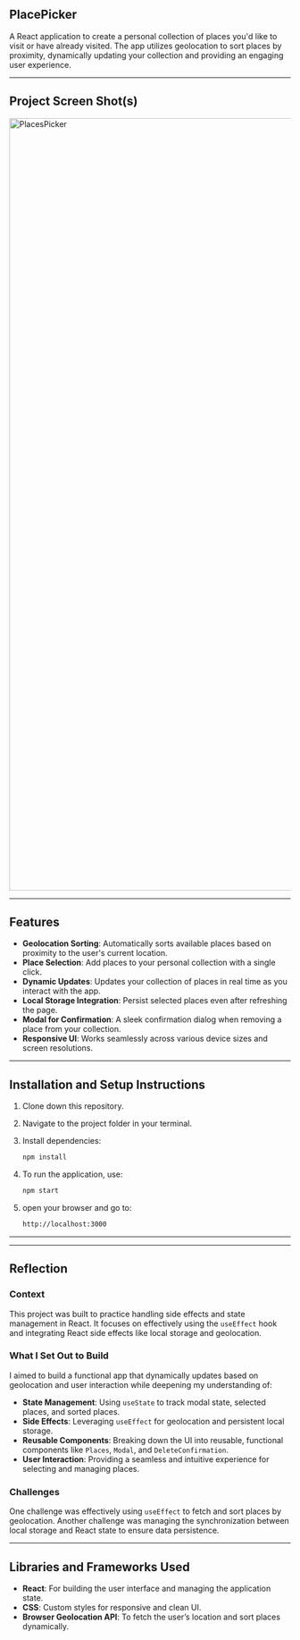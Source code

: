 ## PlacePicker

A React application to create a personal collection of places you'd like to visit or have already visited. The app utilizes geolocation to sort places by proximity, dynamically updating your collection and providing an engaging user experience.

---

## Project Screen Shot(s)

<img width="1382" alt="PlacesPicker" src="https://github.com/user-attachments/assets/28d55553-8b4d-461f-bc18-3d10c1ecfad8" />

---

## Features

- **Geolocation Sorting**: Automatically sorts available places based on proximity to the user's current location.
- **Place Selection**: Add places to your personal collection with a single click.
- **Dynamic Updates**: Updates your collection of places in real time as you interact with the app.
- **Local Storage Integration**: Persist selected places even after refreshing the page.
- **Modal for Confirmation**: A sleek confirmation dialog when removing a place from your collection.
- **Responsive UI**: Works seamlessly across various device sizes and screen resolutions.

---

## Installation and Setup Instructions

1. Clone down this repository.
2. Navigate to the project folder in your terminal.
3. Install dependencies:

   ```bash
   npm install
4. To run the application, use:
   ```bash
   npm start
5. open your browser and go to:
   ```bash
   http://localhost:3000

---

---

## Reflection

### Context
This project was built to practice handling side effects and state management in React. It focuses on effectively using the `useEffect` hook and integrating React side effects like local storage and geolocation.

### What I Set Out to Build
I aimed to build a functional app that dynamically updates based on geolocation and user interaction while deepening my understanding of:
  - **State Management**: Using `useState` to track modal state, selected places, and sorted places.
  - **Side Effects**: Leveraging `useEffect` for geolocation and persistent local storage.
  - **Reusable Components**: Breaking down the UI into reusable, functional components like `Places`, `Modal`, and `DeleteConfirmation`.
  - **User Interaction**: Providing a seamless and intuitive experience for selecting and managing places.

### Challenges
One challenge was effectively using `useEffect` to fetch and sort places by geolocation. Another challenge was managing the synchronization between local storage and React state to ensure data persistence.

---

## Libraries and Frameworks Used

- **React**: For building the user interface and managing the application state.
- **CSS**: Custom styles for responsive and clean UI.
- **Browser Geolocation API**: To fetch the user’s location and sort places dynamically.

